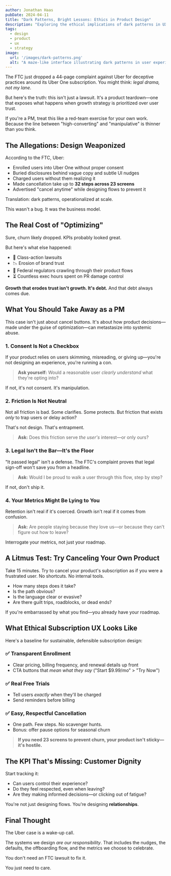 ```yaml
---
author: Jonathan Haas
pubDate: 2024-04-11
title: "Dark Patterns, Bright Lessons: Ethics in Product Design"
description: "Exploring the ethical implications of dark patterns in UX design and how to build products that respect user agency"
tags:
  - design
  - product
  - ux
  - strategy
image:
  url: '/images/dark-patterns.png'
  alt: "A maze-like interface illustrating dark patterns in user experience design"
---
```


The FTC just dropped a 44-page complaint against Uber for deceptive practices around its Uber One subscription. You might think: *legal drama, not my lane.*

But here's the truth: this isn't just a lawsuit. It's a product teardown—one that exposes what happens when growth strategy is prioritized over user trust.

If you're a PM, treat this like a red-team exercise for your own work. Because the line between "high-converting" and "manipulative" is thinner than you think.

## The Allegations: Design Weaponized

According to the FTC, Uber:

- Enrolled users into Uber One without proper consent
- Buried disclosures behind vague copy and subtle UI nudges
- Charged users without them realizing it
- Made cancellation take up to **32 steps across 23 screens**
- Advertised "cancel anytime" while designing flows to prevent it

Translation: dark patterns, operationalized at scale.

This wasn't a bug. It was the business model.

## The Real Cost of "Optimizing"

Sure, churn likely dropped. KPIs probably looked great.

But here's what else happened:

- 🚨 Class-action lawsuits
- 📉 Erosion of brand trust
- 👀 Federal regulators crawling through their product flows
- ⏳ Countless exec hours spent on PR damage control

**Growth that erodes trust isn't growth. It's debt.** And that debt always comes due.

## What You Should Take Away as a PM

This case isn't just about cancel buttons. It's about how product decisions—made under the guise of optimization—can metastasize into systemic abuse.

### 1. **Consent Is Not a Checkbox**

If your product relies on users skimming, misreading, or giving up—you're not designing an experience, you're running a con.

> **Ask yourself:** Would a reasonable user *clearly understand* what they're opting into?

If not, it's not consent. It's manipulation.

### 2. **Friction Is Not Neutral**

Not all friction is bad. Some clarifies. Some protects. But friction that exists *only* to trap users or delay action?

That's not design. That's entrapment.

> **Ask:** Does this friction serve *the user's* interest—or only ours?

### 3. **Legal Isn't the Bar—It's the Floor**

"It passed legal" isn't a defense. The FTC's complaint proves that legal sign-off won't save you from a headline.

> **Ask:** Would I be proud to walk a user through this flow, step by step?

If not, don't ship it.

### 4. **Your Metrics Might Be Lying to You**

Retention isn't real if it's coerced. Growth isn't real if it comes from confusion.

> **Ask:** Are people staying because they love us—or because they can't figure out how to leave?

Interrogate your metrics, not just your roadmap.

## A Litmus Test: Try Canceling Your Own Product

Take 15 minutes. Try to cancel your product's subscription as if you were a frustrated user. No shortcuts. No internal tools.

- How many steps does it take?
- Is the path obvious?
- Is the language clear or evasive?
- Are there guilt trips, roadblocks, or dead ends?

If you're embarrassed by what you find—you already have your roadmap.

## What Ethical Subscription UX Looks Like

Here's a baseline for sustainable, defensible subscription design:

### ✅ Transparent Enrollment
- Clear pricing, billing frequency, and renewal details up front
- CTA buttons that *mean what they say* ("Start $9.99/mo" > "Try Now")

### ✅ Real Free Trials
- Tell users *exactly* when they'll be charged
- Send reminders before billing

### ✅ Easy, Respectful Cancellation
- One path. Few steps. No scavenger hunts.
- Bonus: offer pause options for seasonal churn

> **If you need 23 screens to prevent churn, your product isn't sticky—it's hostile.**

## The KPI That's Missing: Customer Dignity

Start tracking it:

- Can users control their experience?
- Do they feel respected, even when leaving?
- Are they making informed decisions—or clicking out of fatigue?

You're not just designing flows. You're designing **relationships**.

## Final Thought

The Uber case is a wake-up call.

The systems we design *are our responsibility*. That includes the nudges, the defaults, the offboarding flow, and the metrics we choose to celebrate.

You don't need an FTC lawsuit to fix it.

You just need to care.
